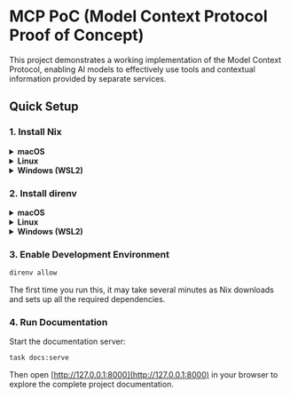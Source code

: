 # MCP PoC (Model Context Protocol Proof of Concept)

This project demonstrates a working implementation of the Model Context Protocol, enabling AI models to effectively use tools and contextual information provided by separate services.

## Quick Setup

### 1. Install Nix

<details>
<summary><b>macOS</b></summary>

```bash
sh <(curl -L https://nixos.org/nix/install)
```
After installation, restart your terminal or run:
```bash
. ~/.nix-profile/etc/profile.d/nix.sh
```
</details>

<details>
<summary><b>Linux</b></summary>

```bash
sh <(curl -L https://nixos.org/nix/install) --daemon
```
After installation, restart your terminal or run:
```bash
. ~/.nix-profile/etc/profile.d/nix.sh
```
</details>

<details>
<summary><b>Windows (WSL2)</b></summary>

First, ensure WSL2 is installed and you have a Linux distribution like Ubuntu.

Then, inside your WSL2 environment:
```bash
sh <(curl -L https://nixos.org/nix/install)
```
After installation, restart your terminal or run:
```bash
. ~/.nix-profile/etc/profile.d/nix.sh
```
</details>

### 2. Install direnv

<details>
<summary><b>macOS</b></summary>

```bash
brew install direnv
```

Add to your shell configuration:
- **For Zsh (default):**
  ```bash
  echo 'eval "$(direnv hook zsh)"' >> ~/.zshrc
  source ~/.zshrc
  ```
- **For Bash:**
  ```bash
  echo 'eval "$(direnv hook bash)"' >> ~/.bash_profile
  source ~/.bash_profile
  ```
</details>

<details>
<summary><b>Linux</b></summary>

Using package manager:
```bash
# For Ubuntu/Debian
sudo apt-get update && sudo apt-get install direnv

# For Fedora
sudo dnf install direnv

# For Arch Linux
sudo pacman -S direnv
```

Then add to your shell configuration:
- **For Bash:**
  ```bash
  echo 'eval "$(direnv hook bash)"' >> ~/.bashrc
  source ~/.bashrc
  ```
- **For Zsh:**
  ```bash
  echo 'eval "$(direnv hook zsh)"' >> ~/.zshrc
  source ~/.zshrc
  ```
</details>

<details>
<summary><b>Windows (WSL2)</b></summary>

Inside your WSL2 Linux distribution:
```bash
# For Ubuntu/Debian
sudo apt-get update && sudo apt-get install direnv
```

Then add to your shell configuration:
```bash
# If using Bash
echo 'eval "$(direnv hook bash)"' >> ~/.bashrc
source ~/.bashrc

# If using Zsh
echo 'eval "$(direnv hook zsh)"' >> ~/.zshrc
source ~/.zshrc
```
</details>

### 3. Enable Development Environment

```bash
direnv allow
```

The first time you run this, it may take several minutes as Nix downloads and sets up all the required dependencies.

### 4. Run Documentation

Start the documentation server:

```bash
task docs:serve
```

Then open [http://127.0.0.1:8000](http://127.0.0.1:8000) in your browser to explore the complete project documentation.